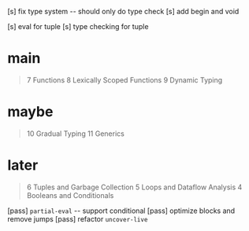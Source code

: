 [s] fix type system -- should only do type check
[s] add begin and void

[s] eval for tuple
[s] type checking for tuple

# main

> 7 Functions
> 8 Lexically Scoped Functions
> 9 Dynamic Typing

# maybe

> 10 Gradual Typing
> 11 Generics

# later

> 6 Tuples and Garbage Collection
> 5 Loops and Dataflow Analysis
> 4 Booleans and Conditionals

[pass] `partial-eval` -- support conditional
[pass] optimize blocks and remove jumps
[pass] refactor `uncover-live`
